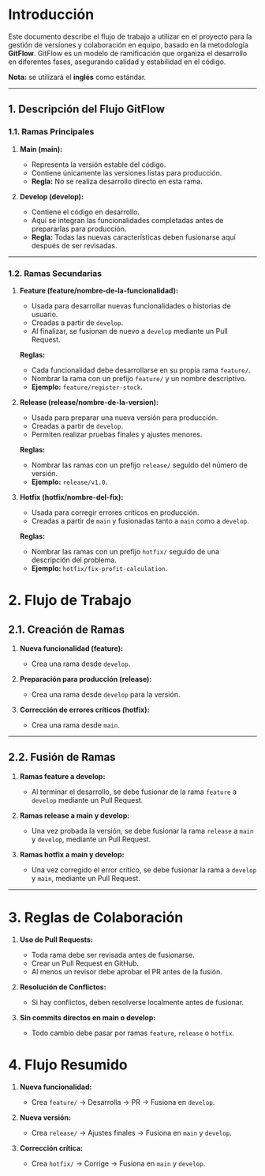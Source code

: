 # Introducción
Este documento describe el flujo de trabajo a utilizar en el proyecto para la gestión de versiones y colaboración en equipo, basado en la metodología **GitFlow**. GitFlow es un modelo de ramificación que organiza el desarrollo en diferentes fases, asegurando calidad y estabilidad en el código.

**Nota:** se utilizará el **inglés** como estándar.

---

## 1. Descripción del Flujo GitFlow

### 1.1. Ramas Principales

1. **Main (main):**
   - Representa la versión estable del código.
   - Contiene únicamente las versiones listas para producción.
   - **Regla:** No se realiza desarrollo directo en esta rama.

2. **Develop (develop):**
   - Contiene el código en desarrollo.
   - Aquí se integran las funcionalidades completadas antes de prepararlas para producción.
   - **Regla:** Todas las nuevas características deben fusionarse aquí después de ser revisadas.

---

### 1.2. Ramas Secundarias

1. **Feature (feature/nombre-de-la-funcionalidad):**
   - Usada para desarrollar nuevas funcionalidades o historias de usuario.
   - Creadas a partir de `develop`.
   - Al finalizar, se fusionan de nuevo a `develop` mediante un Pull Request.

   **Reglas:**
   - Cada funcionalidad debe desarrollarse en su propia rama `feature/`.
   - Nombrar la rama con un prefijo `feature/` y un nombre descriptivo.
   - **Ejemplo:** `feature/register-stock`.

2. **Release (release/nombre-de-la-version):**
   - Usada para preparar una nueva versión para producción.
   - Creadas a partir de `develop`.
   - Permiten realizar pruebas finales y ajustes menores.

   **Reglas:**
   - Nombrar las ramas con un prefijo `release/` seguido del número de versión.
   - **Ejemplo:** `release/v1.0`.

3. **Hotfix (hotfix/nombre-del-fix):**
   - Usada para corregir errores críticos en producción.
   - Creadas a partir de `main` y fusionadas tanto a `main` como a `develop`.

   **Reglas:**
   - Nombrar las ramas con un prefijo `hotfix/` seguido de una descripción del problema.
   - **Ejemplo:** `hotfix/fix-profit-calculation`.

# 2. Flujo de Trabajo

## 2.1. Creación de Ramas

1. **Nueva funcionalidad (feature):**
   - Crea una rama desde `develop`.

2. **Preparación para producción (release):**
   - Crea una rama desde `develop` para la versión.

3. **Corrección de errores críticos (hotfix):**
   - Crea una rama desde `main`.


---

## 2.2. Fusión de Ramas

1. **Ramas feature a develop:**
   - Al terminar el desarrollo, se debe fusionar de la rama `feature` a `develop` mediante un Pull Request.

2. **Ramas release a main y develop:**
   - Una vez probada la versión, se debe fusionar la rama `release` a `main` y `develop`, mediante un Pull Request.

3. **Ramas hotfix a main y develop:**
   - Una vez corregido el error crítico, se debe fusionar la rama a `develop` y `main`, mediante un Pull Request.

---

# 3. Reglas de Colaboración

1. **Uso de Pull Requests:**
   - Toda rama debe ser revisada antes de fusionarse.
   - Crear un Pull Request en GitHub.
   - Al menos un revisor debe aprobar el PR antes de la fusión.

2. **Resolución de Conflictos:**
   - Si hay conflictos, deben resolverse localmente antes de fusionar.

3. **Sin commits directos en main o develop:**
   - Todo cambio debe pasar por ramas `feature`, `release` o `hotfix`.

# 4. Flujo Resumido

1. **Nueva funcionalidad:**
   - Crea `feature/` → Desarrolla → PR → Fusiona en `develop`.

2. **Nueva versión:**
   - Crea `release/` → Ajustes finales → Fusiona en `main` y `develop`.

3. **Corrección crítica:**
   - Crea `hotfix/` → Corrige → Fusiona en `main` y `develop`.